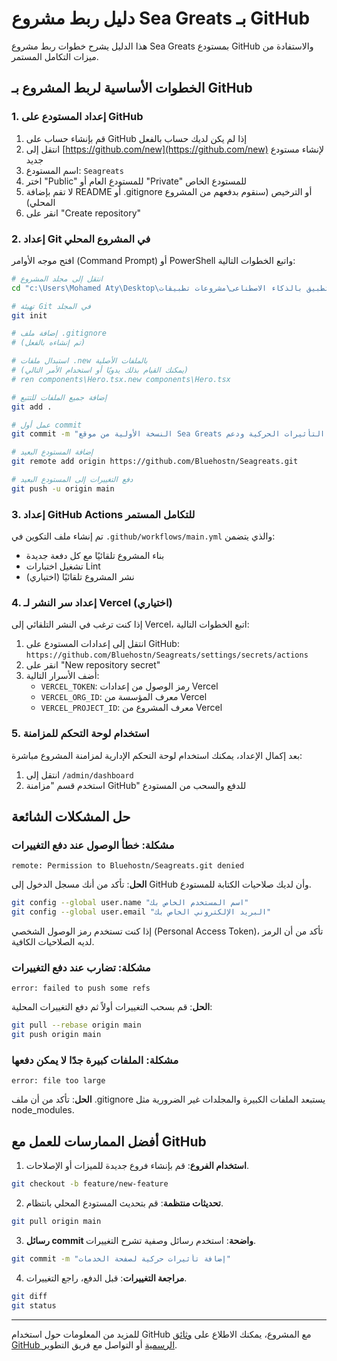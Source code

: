 # دليل ربط مشروع Sea Greats بـ GitHub

هذا الدليل يشرح خطوات ربط مشروع Sea Greats بمستودع GitHub والاستفادة من ميزات التكامل المستمر.

## الخطوات الأساسية لربط المشروع بـ GitHub

### 1. إعداد المستودع على GitHub

1. قم بإنشاء حساب على GitHub إذا لم يكن لديك حساب بالفعل
2. انتقل إلى [https://github.com/new](https://github.com/new) لإنشاء مستودع جديد
3. اسم المستودع: `Seagreats`
4. اختر "Public" للمستودع العام أو "Private" للمستودع الخاص
5. لا تقم بإضافة README أو .gitignore أو الترخيص (سنقوم بدفعهم من المشروع المحلي)
6. انقر على "Create repository"

### 2. إعداد Git في المشروع المحلي

افتح موجه الأوامر (Command Prompt) أو PowerShell واتبع الخطوات التالية:

```bash
# انتقل إلى مجلد المشروع
cd "c:\Users\Mohamed Aty\Desktop\انشاء تطبيق بالذكاء الاصطناعى\مشروعات تطبيقات\Seagreats\Seagrats-Readdy\Seagreats-vs"

# تهيئة Git في المجلد
git init

# إضافة ملف .gitignore
# (تم إنشاءه بالفعل)

# استبدال ملفات .new بالملفات الأصلية
# (يمكنك القيام بذلك يدويًا أو استخدام الأمر التالي)
# ren components\Hero.tsx.new components\Hero.tsx

# إضافة جميع الملفات للتتبع
git add .

# عمل أول commit
git commit -m "النسخة الأولية من موقع Sea Greats مع التأثيرات الحركية ودعم GitHub"

# إضافة المستودع البعيد
git remote add origin https://github.com/Bluehostn/Seagreats.git

# دفع التغييرات إلى المستودع البعيد
git push -u origin main
```

### 3. إعداد GitHub Actions للتكامل المستمر

تم إنشاء ملف التكوين في `.github/workflows/main.yml` والذي يتضمن:

- بناء المشروع تلقائيًا مع كل دفعة جديدة
- تشغيل اختبارات Lint
- نشر المشروع تلقائيًا (اختياري)

### 4. إعداد سر النشر لـ Vercel (اختياري)

إذا كنت ترغب في النشر التلقائي إلى Vercel، اتبع الخطوات التالية:

1. انتقل إلى إعدادات المستودع على GitHub: `https://github.com/Bluehostn/Seagreats/settings/secrets/actions`
2. انقر على "New repository secret"
3. أضف الأسرار التالية:
   - `VERCEL_TOKEN`: رمز الوصول من إعدادات Vercel
   - `VERCEL_ORG_ID`: معرف المؤسسة من Vercel
   - `VERCEL_PROJECT_ID`: معرف المشروع من Vercel

### 5. استخدام لوحة التحكم للمزامنة

بعد إكمال الإعداد، يمكنك استخدام لوحة التحكم الإدارية لمزامنة المشروع مباشرة:

1. انتقل إلى `/admin/dashboard`
2. استخدم قسم "مزامنة GitHub" للدفع والسحب من المستودع

## حل المشكلات الشائعة

### مشكلة: خطأ الوصول عند دفع التغييرات

```
remote: Permission to Bluehostn/Seagreats.git denied
```

**الحل**: تأكد من أنك مسجل الدخول إلى GitHub وأن لديك صلاحيات الكتابة للمستودع.

```bash
git config --global user.name "اسم المستخدم الخاص بك"
git config --global user.email "البريد الإلكتروني الخاص بك"
```

إذا كنت تستخدم رمز الوصول الشخصي (Personal Access Token)، تأكد من أن الرمز لديه الصلاحيات الكافية.

### مشكلة: تضارب عند دفع التغييرات

```
error: failed to push some refs
```

**الحل**: قم بسحب التغييرات أولاً ثم دفع التغييرات المحلية:

```bash
git pull --rebase origin main
git push origin main
```

### مشكلة: الملفات كبيرة جدًا لا يمكن دفعها

```
error: file too large
```

**الحل**: تأكد من أن ملف .gitignore يستبعد الملفات الكبيرة والمجلدات غير الضرورية مثل node_modules.

## أفضل الممارسات للعمل مع GitHub

1. **استخدام الفروع**: قم بإنشاء فروع جديدة للميزات أو الإصلاحات.
```bash
git checkout -b feature/new-feature
```

2. **تحديثات منتظمة**: قم بتحديث المستودع المحلي بانتظام.
```bash
git pull origin main
```

3. **رسائل commit واضحة**: استخدم رسائل وصفية تشرح التغييرات.
```bash
git commit -m "إضافة تأثيرات حركية لصفحة الخدمات"
```

4. **مراجعة التغييرات**: قبل الدفع، راجع التغييرات.
```bash
git diff
git status
```

---

للمزيد من المعلومات حول استخدام GitHub مع المشروع، يمكنك الاطلاع على [وثائق GitHub الرسمية](https://docs.github.com/en) أو التواصل مع فريق التطوير.
